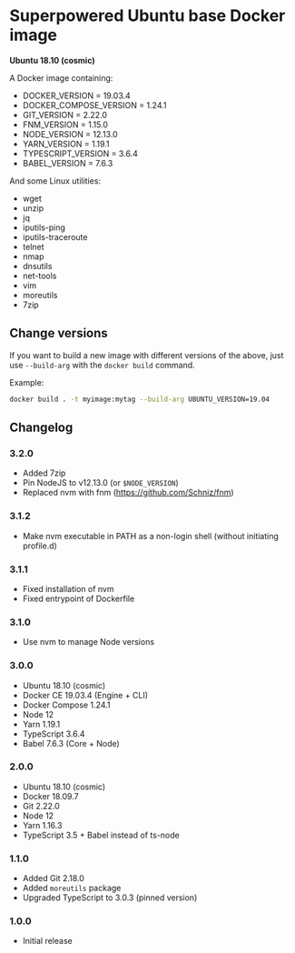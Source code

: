 # Superpowered Ubuntu base Docker image

**Ubuntu 18.10 (cosmic)**

A Docker image containing:

- DOCKER_VERSION = 19.03.4
- DOCKER_COMPOSE_VERSION = 1.24.1
- GIT_VERSION = 2.22.0
- FNM_VERSION = 1.15.0
- NODE_VERSION = 12.13.0
- YARN_VERSION = 1.19.1
- TYPESCRIPT_VERSION = 3.6.4
- BABEL_VERSION = 7.6.3

And some Linux utilities:

- wget
- unzip
- jq
- iputils-ping
- iputils-traceroute
- telnet
- nmap
- dnsutils
- net-tools
- vim
- moreutils
- 7zip

## Change versions

If you want to build a new image with different versions of the above,
just use `--build-arg` with the `docker build` command.

Example:

```bash
docker build . -t myimage:mytag --build-arg UBUNTU_VERSION=19.04
```

## Changelog

### 3.2.0

- Added 7zip
- Pin NodeJS to v12.13.0 (or `$NODE_VERSION`)
- Replaced nvm with fnm (https://github.com/Schniz/fnm)

### 3.1.2

- Make nvm executable in PATH as a non-login shell (without initiating profile.d)

### 3.1.1

- Fixed installation of nvm
- Fixed entrypoint of Dockerfile

### 3.1.0

- Use nvm to manage Node versions

### 3.0.0

- Ubuntu 18.10 (cosmic)
- Docker CE 19.03.4 (Engine + CLI)
- Docker Compose 1.24.1
- Node 12
- Yarn 1.19.1
- TypeScript 3.6.4
- Babel 7.6.3 (Core + Node)

### 2.0.0

- Ubuntu 18.10 (cosmic)
- Docker 18.09.7
- Git 2.22.0
- Node 12
- Yarn 1.16.3
- TypeScript 3.5 + Babel instead of ts-node

### 1.1.0

- Added Git 2.18.0
- Added `moreutils` package
- Upgraded TypeScript to 3.0.3 (pinned version)

### 1.0.0

- Initial release

